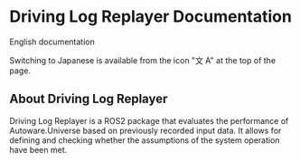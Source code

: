 # Driving Log Replayer Documentation

English documentation

Switching to Japanese is available from the icon "文 A" at the top of the page.

## About Driving Log Replayer

Driving Log Replayer is a ROS2 package that evaluates the performance of Autoware.Universe based on previously recorded input data. It allows for defining and checking whether the assumptions of the system operation have been met.
